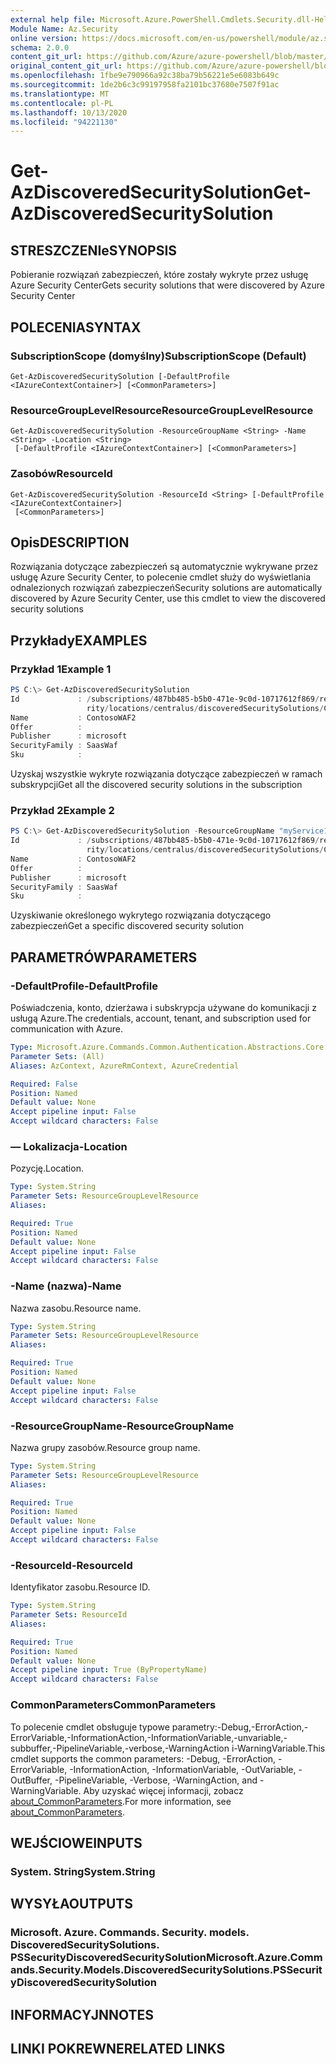 ```yaml
---
external help file: Microsoft.Azure.PowerShell.Cmdlets.Security.dll-Help.xml
Module Name: Az.Security
online version: https://docs.microsoft.com/en-us/powershell/module/az.security/Get-AzDiscoveredSecuritySolution
schema: 2.0.0
content_git_url: https://github.com/Azure/azure-powershell/blob/master/src/Security/Security/help/Get-AzDiscoveredSecuritySolution.md
original_content_git_url: https://github.com/Azure/azure-powershell/blob/master/src/Security/Security/help/Get-AzDiscoveredSecuritySolution.md
ms.openlocfilehash: 1fbe9e790966a92c38ba79b56221e5e6083b649c
ms.sourcegitcommit: 1de2b6c3c99197958fa2101bc37680e7507f91ac
ms.translationtype: MT
ms.contentlocale: pl-PL
ms.lasthandoff: 10/13/2020
ms.locfileid: "94221130"
---
```

# <span data-ttu-id="472ea-101">Get-AzDiscoveredSecuritySolution</span><span class="sxs-lookup"><span data-stu-id="472ea-101">Get-AzDiscoveredSecuritySolution</span></span>

## <span data-ttu-id="472ea-102">STRESZCZENIe</span><span class="sxs-lookup"><span data-stu-id="472ea-102">SYNOPSIS</span></span>
<span data-ttu-id="472ea-103">Pobieranie rozwiązań zabezpieczeń, które zostały wykryte przez usługę Azure Security Center</span><span class="sxs-lookup"><span data-stu-id="472ea-103">Gets security solutions that were discovered by Azure Security Center</span></span>

## <span data-ttu-id="472ea-104">POLECENIA</span><span class="sxs-lookup"><span data-stu-id="472ea-104">SYNTAX</span></span>

### <span data-ttu-id="472ea-105">SubscriptionScope (domyślny)</span><span class="sxs-lookup"><span data-stu-id="472ea-105">SubscriptionScope (Default)</span></span>
```
Get-AzDiscoveredSecuritySolution [-DefaultProfile <IAzureContextContainer>] [<CommonParameters>]
```

### <span data-ttu-id="472ea-106">ResourceGroupLevelResource</span><span class="sxs-lookup"><span data-stu-id="472ea-106">ResourceGroupLevelResource</span></span>
```
Get-AzDiscoveredSecuritySolution -ResourceGroupName <String> -Name <String> -Location <String>
 [-DefaultProfile <IAzureContextContainer>] [<CommonParameters>]
```

### <span data-ttu-id="472ea-107">Zasobów</span><span class="sxs-lookup"><span data-stu-id="472ea-107">ResourceId</span></span>
```
Get-AzDiscoveredSecuritySolution -ResourceId <String> [-DefaultProfile <IAzureContextContainer>]
 [<CommonParameters>]
```

## <span data-ttu-id="472ea-108">Opis</span><span class="sxs-lookup"><span data-stu-id="472ea-108">DESCRIPTION</span></span>
<span data-ttu-id="472ea-109">Rozwiązania dotyczące zabezpieczeń są automatycznie wykrywane przez usługę Azure Security Center, to polecenie cmdlet służy do wyświetlania odnalezionych rozwiązań zabezpieczeń</span><span class="sxs-lookup"><span data-stu-id="472ea-109">Security solutions are automatically discovered by Azure Security Center, use this cmdlet to view the discovered security solutions</span></span>

## <span data-ttu-id="472ea-110">Przykłady</span><span class="sxs-lookup"><span data-stu-id="472ea-110">EXAMPLES</span></span>

### <span data-ttu-id="472ea-111">Przykład 1</span><span class="sxs-lookup"><span data-stu-id="472ea-111">Example 1</span></span>
```powershell
PS C:\> Get-AzDiscoveredSecuritySolution
Id             : /subscriptions/487bb485-b5b0-471e-9c0d-10717612f869/resourceGroups/myService1/providers/Microsoft.Secu
                 rity/locations/centralus/discoveredSecuritySolutions/ContosoWAF2
Name           : ContosoWAF2
Offer          : 
Publisher      : microsoft
SecurityFamily : SaasWaf
Sku            :
```

<span data-ttu-id="472ea-112">Uzyskaj wszystkie wykryte rozwiązania dotyczące zabezpieczeń w ramach subskrypcji</span><span class="sxs-lookup"><span data-stu-id="472ea-112">Get all the discovered security solutions in the subscription</span></span>

### <span data-ttu-id="472ea-113">Przykład 2</span><span class="sxs-lookup"><span data-stu-id="472ea-113">Example 2</span></span>
```powershell
PS C:\> Get-AzDiscoveredSecuritySolution -ResourceGroupName "myService1" -Location "centralus" -Name "ContosoWAF2"
Id             : /subscriptions/487bb485-b5b0-471e-9c0d-10717612f869/resourceGroups/myService1/providers/Microsoft.Secu
                 rity/locations/centralus/discoveredSecuritySolutions/ContosoWAF2
Name           : ContosoWAF2
Offer          : 
Publisher      : microsoft
SecurityFamily : SaasWaf
Sku            :
```

<span data-ttu-id="472ea-114">Uzyskiwanie określonego wykrytego rozwiązania dotyczącego zabezpieczeń</span><span class="sxs-lookup"><span data-stu-id="472ea-114">Get a specific discovered security solution</span></span>

## <span data-ttu-id="472ea-115">PARAMETRÓW</span><span class="sxs-lookup"><span data-stu-id="472ea-115">PARAMETERS</span></span>

### <span data-ttu-id="472ea-116">-DefaultProfile</span><span class="sxs-lookup"><span data-stu-id="472ea-116">-DefaultProfile</span></span>
<span data-ttu-id="472ea-117">Poświadczenia, konto, dzierżawa i subskrypcja używane do komunikacji z usługą Azure.</span><span class="sxs-lookup"><span data-stu-id="472ea-117">The credentials, account, tenant, and subscription used for communication with Azure.</span></span>

```yaml
Type: Microsoft.Azure.Commands.Common.Authentication.Abstractions.Core.IAzureContextContainer
Parameter Sets: (All)
Aliases: AzContext, AzureRmContext, AzureCredential

Required: False
Position: Named
Default value: None
Accept pipeline input: False
Accept wildcard characters: False
```

### <span data-ttu-id="472ea-118">— Lokalizacja</span><span class="sxs-lookup"><span data-stu-id="472ea-118">-Location</span></span>
<span data-ttu-id="472ea-119">Pozycję.</span><span class="sxs-lookup"><span data-stu-id="472ea-119">Location.</span></span>

```yaml
Type: System.String
Parameter Sets: ResourceGroupLevelResource
Aliases:

Required: True
Position: Named
Default value: None
Accept pipeline input: False
Accept wildcard characters: False
```

### <span data-ttu-id="472ea-120">-Name (nazwa)</span><span class="sxs-lookup"><span data-stu-id="472ea-120">-Name</span></span>
<span data-ttu-id="472ea-121">Nazwa zasobu.</span><span class="sxs-lookup"><span data-stu-id="472ea-121">Resource name.</span></span>

```yaml
Type: System.String
Parameter Sets: ResourceGroupLevelResource
Aliases:

Required: True
Position: Named
Default value: None
Accept pipeline input: False
Accept wildcard characters: False
```

### <span data-ttu-id="472ea-122">-ResourceGroupName</span><span class="sxs-lookup"><span data-stu-id="472ea-122">-ResourceGroupName</span></span>
<span data-ttu-id="472ea-123">Nazwa grupy zasobów.</span><span class="sxs-lookup"><span data-stu-id="472ea-123">Resource group name.</span></span>

```yaml
Type: System.String
Parameter Sets: ResourceGroupLevelResource
Aliases:

Required: True
Position: Named
Default value: None
Accept pipeline input: False
Accept wildcard characters: False
```

### <span data-ttu-id="472ea-124">-ResourceId</span><span class="sxs-lookup"><span data-stu-id="472ea-124">-ResourceId</span></span>
<span data-ttu-id="472ea-125">Identyfikator zasobu.</span><span class="sxs-lookup"><span data-stu-id="472ea-125">Resource ID.</span></span>

```yaml
Type: System.String
Parameter Sets: ResourceId
Aliases:

Required: True
Position: Named
Default value: None
Accept pipeline input: True (ByPropertyName)
Accept wildcard characters: False
```

### <span data-ttu-id="472ea-126">CommonParameters</span><span class="sxs-lookup"><span data-stu-id="472ea-126">CommonParameters</span></span>
<span data-ttu-id="472ea-127">To polecenie cmdlet obsługuje typowe parametry:-Debug,-ErrorAction,-ErrorVariable,-InformationAction,-InformationVariable,-unvariable,-subbuffer,-PipelineVariable,-verbose,-WarningAction i-WarningVariable.</span><span class="sxs-lookup"><span data-stu-id="472ea-127">This cmdlet supports the common parameters: -Debug, -ErrorAction, -ErrorVariable, -InformationAction, -InformationVariable, -OutVariable, -OutBuffer, -PipelineVariable, -Verbose, -WarningAction, and -WarningVariable.</span></span> <span data-ttu-id="472ea-128">Aby uzyskać więcej informacji, zobacz [about_CommonParameters](http://go.microsoft.com/fwlink/?LinkID=113216).</span><span class="sxs-lookup"><span data-stu-id="472ea-128">For more information, see [about_CommonParameters](http://go.microsoft.com/fwlink/?LinkID=113216).</span></span>

## <span data-ttu-id="472ea-129">WEJŚCIOWE</span><span class="sxs-lookup"><span data-stu-id="472ea-129">INPUTS</span></span>

### <span data-ttu-id="472ea-130">System. String</span><span class="sxs-lookup"><span data-stu-id="472ea-130">System.String</span></span>

## <span data-ttu-id="472ea-131">WYSYŁA</span><span class="sxs-lookup"><span data-stu-id="472ea-131">OUTPUTS</span></span>

### <span data-ttu-id="472ea-132">Microsoft. Azure. Commands. Security. models. DiscoveredSecuritySolutions. PSSecurityDiscoveredSecuritySolution</span><span class="sxs-lookup"><span data-stu-id="472ea-132">Microsoft.Azure.Commands.Security.Models.DiscoveredSecuritySolutions.PSSecurityDiscoveredSecuritySolution</span></span>

## <span data-ttu-id="472ea-133">INFORMACYJN</span><span class="sxs-lookup"><span data-stu-id="472ea-133">NOTES</span></span>

## <span data-ttu-id="472ea-134">LINKI POKREWNE</span><span class="sxs-lookup"><span data-stu-id="472ea-134">RELATED LINKS</span></span>
